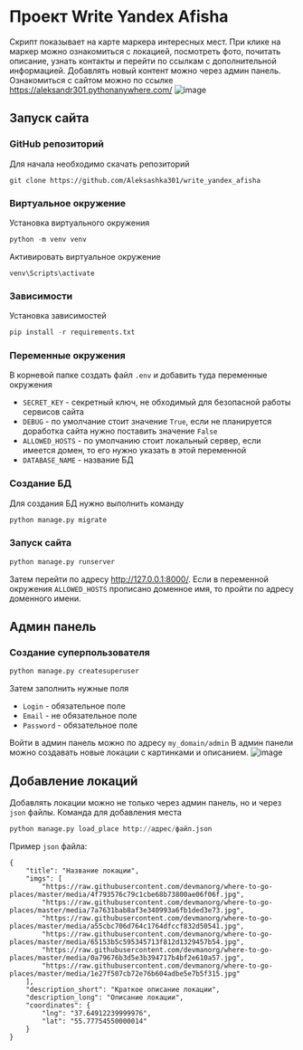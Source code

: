 # Проект Write Yandex Afisha
Скрипт показывает на карте маркера интересных мест. При клике на маркер можно ознакомиться с локацией, посмотреть фото,
почитать описание, узнать контакты и перейти по ссылкам с дополнительной информацией. Добавлять новый контент можно
через админ панель. Ознакомиться с сайтом можно по ссылке https://aleksandr301.pythonanywhere.com/
![image](https://github.com/user-attachments/assets/1463ed0f-50a0-4984-ba6b-d264d5820a36)


## Запуск сайта
### GitHub репозиторий
Для начала необходимо скачать репозиторий
```
git clone https://github.com/Aleksashka301/write_yandex_afisha
```
### Виртуальное окружение
Установка виртуального окружения
```python
python -m venv venv
```
Активировать виртуальное окружение
```
venv\Scripts\activate
```
### Зависимости
Установка зависимостей
```python
pip install -r requirements.txt
```
### Переменные окружения
В корневой папке создать файл `.env` и добавить туда переменные окружения
- `SECRET_KEY` - секретный ключ, не обходимый для безопасной работы сервисов сайта
- `DEBUG` - по умолчание стоит значение `True`, если не планируется доработка сайта нужно поставить значение `False`
- `ALLOWED_HOSTS` - по умолчанию стоит локальный сервер, если имеется домен, то его нужно указать в этой переменной
- `DATABASE_NAME` - название БД
### Создание БД
Для создания БД нужно выполнить команду
```python
python manage.py migrate
```
### Запуск сайта
```python
python manage.py runserver
```
Затем перейти по адресу http://127.0.0.1:8000/. Если в переменной окружения `ALLOWED_HOSTS` прописано доменное имя,
то пройти по адресу доменного имени.
## Админ панель
### Создание суперпользователя
```python
python manage.py createsuperuser
```
Затем заполнить нужные поля
- `Login` - обязательное поле
- `Email` - не обязательное поле
- `Password` - обязательное поле

Войти в админ панель можно по адресу `my_domain/admin`
В админ панели можно создавать новые локации с картинками и описанием.
![image](https://github.com/user-attachments/assets/8d992230-36d9-48cf-99d6-b260c038ac06)
## Добавление локаций
Добавлять локации можно не только через админ панель, но и через `json` файлы. Команда для добавления места
```python
python manage.py load_place http://адрес/файл.json
```
Пример `json` файла:
```
{
    "title": "Название локации",
    "imgs": [
        "https://raw.githubusercontent.com/devmanorg/where-to-go-places/master/media/4f793576c79c1cbe68b73800ae06f06f.jpg",
        "https://raw.githubusercontent.com/devmanorg/where-to-go-places/master/media/7a7631bab8af3e340993a6fb1ded3e73.jpg",
        "https://raw.githubusercontent.com/devmanorg/where-to-go-places/master/media/a55cbc706d764c1764dfccf832d50541.jpg",
        "https://raw.githubusercontent.com/devmanorg/where-to-go-places/master/media/65153b5c595345713f812d1329457b54.jpg",
        "https://raw.githubusercontent.com/devmanorg/where-to-go-places/master/media/0a79676b3d5e3b394717b4bf2e610a57.jpg",
        "https://raw.githubusercontent.com/devmanorg/where-to-go-places/master/media/1e27f507cb72e76b604adbe5e7b5f315.jpg"
    ],
    "description_short": "Краткое описание локации",
    "description_long": "Описание локации",
    "coordinates": {
        "lng": "37.64912239999976",
        "lat": "55.77754550000014"
    }
}
```

